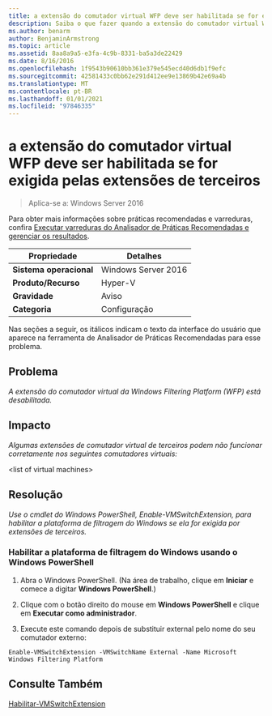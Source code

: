 ```yaml
---
title: a extensão do comutador virtual WFP deve ser habilitada se for exigida pelas extensões de terceiros
description: Saiba o que fazer quando a extensão do comutador virtual WFP (Windows Filtering Platform) estiver desabilitada.
ms.author: benarm
author: BenjaminArmstrong
ms.topic: article
ms.assetid: 8aa8a9a5-e3fa-4c9b-8331-ba5a3de22429
ms.date: 8/16/2016
ms.openlocfilehash: 1f9543b90610bb361e379e545ecd40d6db1f9efc
ms.sourcegitcommit: 42581433c0bb62e291d412ee9e13869b42e69a4b
ms.translationtype: MT
ms.contentlocale: pt-BR
ms.lasthandoff: 01/01/2021
ms.locfileid: "97846335"
---
```

# <a name="the-wfp-virtual-switch-extension-should-be-enabled-if-it-is-required-by-third-party-extensions"></a>a extensão do comutador virtual WFP deve ser habilitada se for exigida pelas extensões de terceiros

>Aplica-se a: Windows Server 2016

Para obter mais informações sobre práticas recomendadas e varreduras, confira [Executar varreduras do Analisador de Práticas Recomendadas e gerenciar os resultados](https://go.microsoft.com/fwlink/p/?LinkID=223177).

|Propriedade|Detalhes|
|-|-|
|**Sistema operacional**|Windows Server 2016|
|**Produto/Recurso**|Hyper-V|
|**Gravidade**|Aviso|
|**Categoria**|Configuração|

Nas seções a seguir, os itálicos indicam o texto da interface do usuário que aparece na ferramenta de Analisador de Práticas Recomendadas para esse problema.

## <a name="issue"></a>**Problema**
*A extensão do comutador virtual da Windows Filtering Platform (WFP) está desabilitada.*

## <a name="impact"></a>**Impacto**
*Algumas extensões de comutador virtual de terceiros podem não funcionar corretamente nos seguintes comutadores virtuais:*

\<list of virtual machines>

## <a name="resolution"></a>**Resolução**
*Use o cmdlet do Windows PowerShell, Enable-VMSwitchExtension, para habilitar a plataforma de filtragem do Windows se ela for exigida por extensões de terceiros.*

### <a name="enable-the-windows-filtering-platform-using-windows-powershell"></a>Habilitar a plataforma de filtragem do Windows usando o Windows PowerShell

1.  Abra o Windows PowerShell. (Na área de trabalho, clique em **Iniciar** e comece a digitar **Windows PowerShell**.)

2.  Clique com o botão direito do mouse em **Windows PowerShell** e clique em **Executar como administrador**.

3.  Execute este comando depois de substituir external pelo nome do seu comutador externo:

```
Enable-VMSwitchExtension -VMSwitchName External -Name Microsoft Windows Filtering Platform
```

## <a name="see-also"></a>Consulte Também
[Habilitar-VMSwitchExtension](/powershell/module/hyper-v/enable-vmswitchextension)
